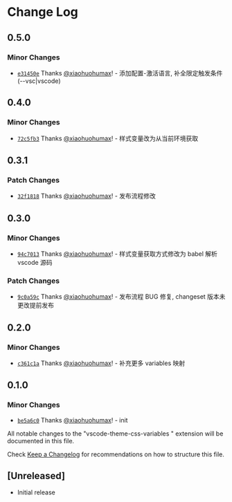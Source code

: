 # Change Log

## 0.5.0

### Minor Changes

- [`e31450e`](https://github.com/xiaohuohumax/vscode-theme-css-variables/commit/e31450e2f49ad52d38131f1eb9a447de8c8b5e25) Thanks [@xiaohuohumax](https://github.com/xiaohuohumax)! - 添加配置-激活语言, 补全限定触发条件(--vsc|vscode)

## 0.4.0

### Minor Changes

- [`72c5fb3`](https://github.com/xiaohuohumax/vscode-theme-css-variables/commit/72c5fb33929b855210ad50e121b2ba2712ef479b) Thanks [@xiaohuohumax](https://github.com/xiaohuohumax)! - 样式变量改为从当前环境获取

## 0.3.1

### Patch Changes

- [`32f1818`](https://github.com/xiaohuohumax/vscode-theme-css-variables/commit/32f1818a37dc9300fd845af261ca3c11ec7fac13) Thanks [@xiaohuohumax](https://github.com/xiaohuohumax)! - 发布流程修改

## 0.3.0

### Minor Changes

- [`94c7013`](https://github.com/xiaohuohumax/vscode-theme-css-variables/commit/94c7013c45c15cbd440b5b0ed4e278e37563e1ad) Thanks [@xiaohuohumax](https://github.com/xiaohuohumax)! - 样式变量获取方式修改为 babel 解析 vscode 源码

### Patch Changes

- [`9c0a59c`](https://github.com/xiaohuohumax/vscode-theme-css-variables/commit/9c0a59cb829043ceb9c9dbdcc6ea3836ab8ab3b5) Thanks [@xiaohuohumax](https://github.com/xiaohuohumax)! - 发布流程 BUG 修复, changeset 版本未更改提前发布

## 0.2.0

### Minor Changes

- [`c361c1a`](https://github.com/xiaohuohumax/vscode-theme-css-variables/commit/c361c1a49f23480ff5afc090ed5523f81b29d680) Thanks [@xiaohuohumax](https://github.com/xiaohuohumax)! - 补充更多 variables 映射

## 0.1.0

### Minor Changes

- [`be5a6c0`](https://github.com/xiaohuohumax/vscode-theme-css-variables/commit/be5a6c01bd4f23d2ad931ffd5e68092f36607b5e) Thanks [@xiaohuohumax](https://github.com/xiaohuohumax)! - init

All notable changes to the "vscode-theme-css-variables " extension will be documented in this file.

Check [Keep a Changelog](http://keepachangelog.com/) for recommendations on how to structure this file.

## [Unreleased]

- Initial release
